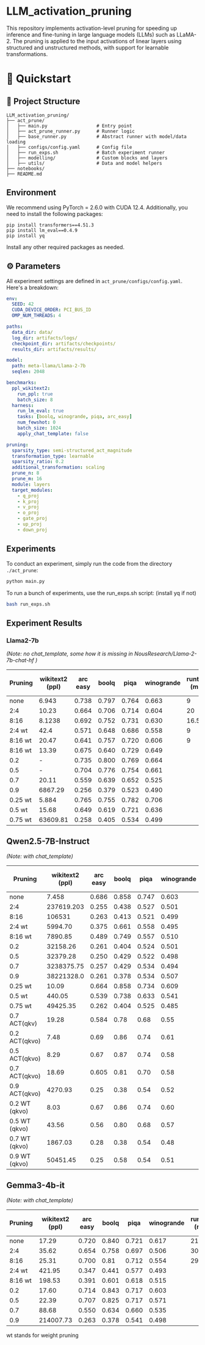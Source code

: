 # LLM_activation_pruning
This repository implements activation-level pruning for speeding up inference and fine-tuning in large language models (LLMs) such as LLaMA-2. The pruning is applied to the input activations of linear layers using structured and unstructured methods, with support for learnable transformations.

# 🚀 Quickstart

## 🧠 Project Structure

```
LLM_activation_pruning/
├── act_prune/
│   ├── main.py                  # Entry point
│   ├── act_prune_runner.py      # Runner logic
│   ├── base_runner.py           # Abstract runner with model/data loading
│   ├── configs/config.yaml      # Config file
│   ├── run_exps.sh              # Batch experiment runner
│   ├── modelling/               # Custom blocks and layers
│   ├── utils/                   # Data and model helpers
├── notebooks/                   
├── README.md                    
```

## Environment
We recommend using PyTorch = 2.6.0 with CUDA 12.4. 
Additionally, you need to install the following packages:
```
pip install transformers==4.51.3
pip install lm_eval==0.4.9
pip install yq
```
Install any other required packages as needed.

## ⚙️ Parameters
All experiment settings are defined in `act_prune/configs/config.yaml`. Here's a breakdown:

```yaml
env:
  SEED: 42
  CUDA_DEVICE_ORDER: PCI_BUS_ID
  OMP_NUM_THREADS: 4

paths:
  data_dir: data/
  log_dir: artifacts/logs/
  checkpoint_dir: artifacts/checkpoints/
  results_dir: artifacts/results/

model:
  path: meta-llama/Llama-2-7b
  seqlen: 2048

benchmarks:
  ppl_wikitext2:
    run_ppl: true
    batch_size: 8
  harness:
    run_lm_eval: true
    tasks: [boolq, winogrande, piqa, arc_easy]
    num_fewshot: 0
    batch_size: 1024
    apply_chat_template: false

pruning:
  sparsity_type: semi-structured_act_magnitude
  transformation_type: learnable
  sparsity_ratio: 0.2
  additional_transformation: scaling
  prune_n: 8
  prune_m: 16
  module: layers
  target_modules:
    - q_proj
    - k_proj
    - v_proj
    - o_proj
    - gate_proj
    - up_proj
    - down_proj
```

## Experiments
To conduct an experiment, simply run the code from the directory `./act_prune`:

```python
python main.py
```

To run a bunch of experiments, use the run_exps.sh script: (install yq if not)

```bash
bash run_exps.sh
```


## Experiment Results


### Llama2-7b

*(Note: no chat_template, some how it is missing in NousResearch/Llama-2-7b-chat-hf )*

| Pruning | wikitext2 (ppl) | arc easy | boolq | piqa | winogrande | runtime (min) | replaced linear layers |
|---------|-----------------|----------|-------|------|------------|---------------|------------------------|
| none    |  6.943          |0.738     |0.797  |0.764 |0.663       | 9             | 0                      |
| 2:4     | 10.23           |0.664     |0.706  |0.714 |0.604       | 20            | 224                    |
| 8:16    | 8.1238          | 0.692    |0.752  |0.731 |0.630       | 16.5          | 224                    |
| 2:4 wt  | 42.4            | 0.571    |0.648  |0.686 | 0.558      | 9             | 224                    |
| 8:16 wt | 20.47           | 0.641    |0.757  |0.720 | 0.606      | 9             | 224                    |
| 8:16 wt | 13.39           | 0.675    |0.640  |0.729 | 0.649      |               | 224                    |
| 0.2 | - | 0.735 | 0.800 | 0.769 | 0.664 | | |
| 0.5 | - | 0.704 | 0.776 | 0.754 | 0.661 | | |
| 0.7 | 20.11 | 0.559 | 0.639 | 0.652 | 0.525 | | |
| 0.9 | 6867.29 | 0.256 | 0.379 | 0.523 | 0.490 | | |
| 0.25 wt | 5.884           | 0.765    |0.755  |0.782 | 0.706      |               | 224                    |
| 0.5  wt | 15.68           | 0.649    |0.619  |0.721 | 0.636      |               | 224                    |
| 0.75 wt | 63609.81        | 0.258    |0.405  |0.534 | 0.499      |               | 224                    |


## Qwen2.5-7B-Instruct
*(Note: with chat_template)*

| Pruning | wikitext2 (ppl) | arc easy | boolq | piqa | winogrande | runtime (min) | replaced linear layers |
|---------|-----------------|----------|-------|------|------------|---------------|------------------------|
| none    | 7.458           | 0.686    | 0.858 | 0.747| 0.603      | 9             | 0                      |
| 2:4     | 237619.203      | 0.255    | 0.438 | 0.527| 0.501      | 22            | 196                    |
| 8:16    | 106531          | 0.263    | 0.413 | 0.521| 0.499      | 15.5          | 196                    |
| 2:4 wt  | 5994.70         | 0.375    | 0.661 | 0.558| 0.495      | | 196 |
| 8:16 wt | 7890.85         | 0.489    | 0.749 | 0.557| 0.510      | | 196|
| 0.2 | 32158.26 | 0.261 | 0.404 | 0.524 | 0.501 | | |
| 0.5 | 32379.28 | 0.250 | 0.429 | 0.522 | 0.498 | | |
| 0.7 | 3238375.75 | 0.257 | 0.429 | 0.534 | 0.494 | | |
| 0.9 | 38221328.0 | 0.261 | 0.378 | 0.534 | 0.507 | | |
| 0.25 wt | 10.09           | 0.664    |0.858  |0.734 | 0.609      |               | 196                    |
| 0.5  wt | 440.05          | 0.539    |0.738  |0.633 | 0.541      |               | 196                    |
| 0.75 wt | 49425.35        | 0.262    |0.404  |0.525 | 0.485      |               | 196                    |
|0.7 ACT(qkv) |   19.28         | 0.584    |0.78   | 0.68 | 0.55       |               | 112                    |
|0.2 ACT(qkvo)|    7.48         | 0.69     |0.86   | 0.74 | 0.61       |               | 84                     |
|0.5 ACT(qkvo)|    8.29         | 0.67     |0.87   | 0.74 | 0.58       |               | 84                     |
|0.7 ACT(qkvo)|   18.69         | 0.605    |0.81   | 0.70 | 0.58       |               | 84                     |
|0.9 ACT(qkvo)|   4270.93       | 0.25     |0.38   | 0.54 | 0.52       |               | 84                     |
|0.2 WT (qkvo)|    8.03         | 0.67     |0.86   | 0.74 | 0.60       |               | 84                     |
|0.5 WT (qkvo)|    43.56        | 0.56     |0.80   | 0.68 | 0.57       |               | 84                     |
|0.7 WT (qkvo)|    1867.03      | 0.28     |0.38   | 0.54 | 0.48       |               | 84                     |
|0.9 WT (qkvo)|   50451.45      | 0.25     |0.58   | 0.54 | 0.51       |               | 84                     |

## Gemma3-4b-it
*(Note: with chat_template)*

| Pruning | wikitext2 (ppl) | arc easy | boolq | piqa | winogrande | runtime (min) | replaced linear layers |
|---------|-----------------|----------|-------|------|------------|---------------|------------------------|
| none    | 17.29           | 0.720    | 0.840 | 0.721| 0.617      | 21            | 0                      |
| 2:4     | 35.62           | 0.654    | 0.758 | 0.697| 0.506      | 30.5          | 319                    |
| 8:16    | 25.31           | 0.700    | 0.81  | 0.712| 0.554      | 29            | 319                    |
| 2:4 wt  | 421.95          | 0.347    | 0.441 | 0.577| 0.493      | | 319|
| 8:16 wt | 198.53          | 0.391    | 0.601 | 0.618| 0.515      | | 319|
| 0.2     | 17.60 | 0.714 | 0.843 | 0.717 | 0.603 | | |
| 0.5     | 22.39 | 0.707 | 0.825 | 0.717 | 0.571 | | |
| 0.7     | 88.68 | 0.550 | 0.634 | 0.660 | 0.535 | | |
| 0.9     | 214007.73 | 0.263 | 0.378 | 0.541 | 0.498 | | |

wt stands for  weight pruning

